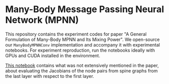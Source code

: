 # Many-Body Message Passing Neural Network (MPNN)

This repository contains the experiment codes for paper "A General Formulation of Many-Body MPNN and Its Mixing Power". We open-source our `ManyBodyMPNNConv` implementation and accompany it with experimental notebooks. For experiment reproduction, run the notebooks ideally with GPUs and CUDA installed in the environment. 

[This notebook](./ManybodyMPNN_SyntheticZINC_OSQ_Playground.ipynb) contains what was not extensively mentioned in the paper, about evaluating the Jacobians of the node pairs from spine graphs from the last layer with respect to the first layer.